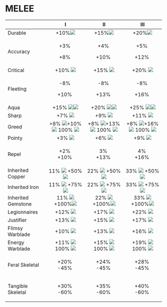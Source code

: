 # MELEE

|                    |                                                          I                                                         |                                                         II                                                         |                                                         III                                                        |
| ------------------ | :----------------------------------------------------------------------------------------------------------------: | :----------------------------------------------------------------------------------------------------------------: | :----------------------------------------------------------------------------------------------------------------: |
| Durable            |                                        +10%![](../.gitbook/assets/DURA.png)                                        |                                        +15%![](../.gitbook/assets/DURA.png)                                        |                                        +20%![](../.gitbook/assets/DURA.png)                                        |
| Accuracy           |  <p>+3% <img src="../.gitbook/assets/DMG.png" alt=""></p><p>+8% <img src="../.gitbook/assets/CRIT.png" alt=""></p> | <p>+4% <img src="../.gitbook/assets/DMG.png" alt=""></p><p>+10% <img src="../.gitbook/assets/CRIT.png" alt=""></p> | <p>+5% <img src="../.gitbook/assets/DMG.png" alt=""></p><p>+12% <img src="../.gitbook/assets/CRIT.png" alt=""></p> |
| Critical           |                                        +10% ![](../.gitbook/assets/CRIT.png)                                       |                                        +15% ![](../.gitbook/assets/CRIT.png)                                       |                                        +20% ![](../.gitbook/assets/CRIT.png)                                       |
| Fleeting           | <p>-8% <img src="../.gitbook/assets/DMG.png" alt=""></p><p>+10% <img src="../.gitbook/assets/ASPD.png" alt=""></p> | <p>-8% <img src="../.gitbook/assets/DMG.png" alt=""></p><p>+13% <img src="../.gitbook/assets/ASPD.png" alt=""></p> | <p>-8% <img src="../.gitbook/assets/DMG.png" alt=""></p><p>+16% <img src="../.gitbook/assets/ASPD.png" alt=""></p> |
| Aqua               |                      +15% ![](../.gitbook/assets/DMG.png)![](../.gitbook/assets/IN\_WATER.png)                     |                      +20% ![](../.gitbook/assets/DMG.png)![](../.gitbook/assets/IN\_WATER.png)                     |                      +25% ![](../.gitbook/assets/DMG.png)![](../.gitbook/assets/IN\_WATER.png)                     |
| Sharp              |                                         +7% ![](../.gitbook/assets/DMG.png)                                        |                                         +9% ![](../.gitbook/assets/DMG.png)                                        |                                        +11% ![](../.gitbook/assets/DMG.png)                                        |
| Greed              |  +8% ![](../.gitbook/assets/SPEED.png)+10% ![](../.gitbook/assets/DMG.png) 100% ![](../.gitbook/assets/HUNGER.png) |  +8% ![](../.gitbook/assets/SPEED.png)+13% ![](../.gitbook/assets/DMG.png) 100% ![](../.gitbook/assets/HUNGER.png) |  +8% ![](../.gitbook/assets/SPEED.png)+16% ![](../.gitbook/assets/DMG.png) 100% ![](../.gitbook/assets/HUNGER.png) |
| Pointy             |                                         +3% ![](../.gitbook/assets/DMG.png)                                        |                                         +6% ![](../.gitbook/assets/DMG.png)                                        |                                         +9% ![](../.gitbook/assets/DMG.png)                                        |
| Repel              |    <p>+2% <img src="../.gitbook/assets/DMG.png" alt=""><br>+10% <img src="../.gitbook/assets/KB.png" alt=""></p>   |    <p>3% <img src="../.gitbook/assets/DMG.png" alt=""><br>+13% <img src="../.gitbook/assets/KB.png" alt=""></p>    |    <p>4% <img src="../.gitbook/assets/DMG.png" alt=""><br>+16% <img src="../.gitbook/assets/KB.png" alt=""></p>    |
| Inherited Copper   |                     11% ![](../.gitbook/assets/CHANCE.png) +50%![](../.gitbook/assets/DMG.png)                     |                     22% ![](../.gitbook/assets/CHANCE.png) +50%![](../.gitbook/assets/DMG.png)                     |                     33% ![](../.gitbook/assets/CHANCE.png) +50%![](../.gitbook/assets/DMG.png)                     |
| Inherited Iron     |                     11% ![](../.gitbook/assets/CHANCE.png) +75%![](../.gitbook/assets/DMG.png)                     |                     22% ![](../.gitbook/assets/CHANCE.png) +75%![](../.gitbook/assets/DMG.png)                     |                     33% ![](../.gitbook/assets/CHANCE.png) +75%![](../.gitbook/assets/DMG.png)                     |
| Inherited Gemstone |                     11% ![](../.gitbook/assets/CHANCE.png) +100%![](../.gitbook/assets/DMG.png)                    |                     22% ![](../.gitbook/assets/CHANCE.png) +100%![](../.gitbook/assets/DMG.png)                    |                     33% ![](../.gitbook/assets/CHANCE.png) +100%![](../.gitbook/assets/DMG.png)                    |
| Legionnaires       |                                        +12% ![](../.gitbook/assets/CRIT.png)                                       |                                        +17% ![](../.gitbook/assets/CRIT.png)                                       |                                        +22% ![](../.gitbook/assets/CRIT.png)                                       |
| Justifier          |                                        +13% ![](../.gitbook/assets/ASPD.png)                                       |                                        +15% ![](../.gitbook/assets/ASPD.png)                                       |                                        +17% ![](../.gitbook/assets/ASPD.png)                                       |
| Flimsy Warblade    |                                       +10% ![](../.gitbook/assets/SPEED.png)                                       |                                       +13% ![](../.gitbook/assets/SPEED.png)                                       |                                       +16% ![](../.gitbook/assets/SPEED.png)                                       |
| Energy Warblade    |                   +11% ![](../.gitbook/assets/SPEED.png) 100% ![](../.gitbook/assets/HUNGER.png)                   |                   +15% ![](../.gitbook/assets/SPEED.png) 100% ![](../.gitbook/assets/HUNGER.png)                   |                   +19% ![](../.gitbook/assets/SPEED.png) 100% ![](../.gitbook/assets/HUNGER.png)                   |
| Feral Skeletal     |  <p>+20% <img src="../.gitbook/assets/DMG.png" alt=""><br>-45% <img src="../.gitbook/assets/ASPD.png" alt=""></p>  |  <p>+24% <img src="../.gitbook/assets/DMG.png" alt=""><br>-45% <img src="../.gitbook/assets/ASPD.png" alt=""></p>  |  <p>+28% <img src="../.gitbook/assets/DMG.png" alt=""><br>-45% <img src="../.gitbook/assets/ASPD.png" alt=""></p>  |
| Tangible Skeletal  |  <p>+30% <img src="../.gitbook/assets/DMG.png" alt=""><br>-60% <img src="../.gitbook/assets/ASPD.png" alt=""></p>  |  <p>+35% <img src="../.gitbook/assets/DMG.png" alt=""><br>-60% <img src="../.gitbook/assets/ASPD.png" alt=""></p>  |  <p>+40% <img src="../.gitbook/assets/DMG.png" alt=""><br>-60% <img src="../.gitbook/assets/ASPD.png" alt=""></p>  |

